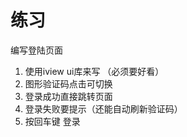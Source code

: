 # 练习

编写登陆页面

1. 使用iview ui库来写 （必须要好看）
2. 图形验证码点击可切换
3. 登录成功直接跳转页面
4. 登录失败要提示（还能自动刷新验证码）
5. 按回车键 登录

